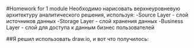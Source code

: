 #Homework for 1 module
Необходимо нарисовать верхнеуровневую архитектуру аналитического решения, используя:
-Source Layer - слой источников данных
-Storage Layer - слой хранения данных
-Business Layer - слой для доступа к данным бизнес пользователей

##Я решил использовать draw.io, и вот что получилось:
